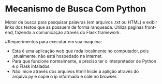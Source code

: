 # Mecanismo de Busca Com Python
Motor de busca para pesquisar palavras (em arquivos .txt ou HTML) e exibir links dos textos que as possuem de forma ranqueada. Utiliza paginas front-end, fazendo a comunicação através do Flask framework.

#Requerimentos para executar em sua maquina:
- Esta é uma aplicação web que roda localmente no computador, pois ,atualmente, não está hospedado na internet.
- Para que funcione normalmente, é preciso ter o interpretador de Python e o Flask intalados.
- Não inicie através dos arquivos html! Inicie a aplição através do arquivo.py e copie o ip informado e cole no browser.
